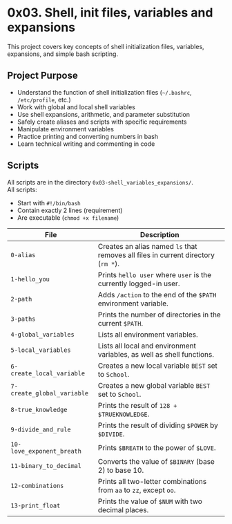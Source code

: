 # 0x03. Shell, init files, variables and expansions

This project covers key concepts of shell initialization files, variables, expansions, and simple bash scripting.


## Project Purpose

- Understand the function of shell initialization files (`~/.bashrc`, `/etc/profile`, etc.)
- Work with global and local shell variables
- Use shell expansions, arithmetic, and parameter substitution
- Safely create aliases and scripts with specific requirements
- Manipulate environment variables
- Practice printing and converting numbers in bash
- Learn technical writing and commenting in code

## Scripts

All scripts are in the directory `0x03-shell_variables_expansions/`.  
All scripts:

- Start with `#!/bin/bash`
- Contain exactly 2 lines (requirement)
- Are executable (`chmod +x filename`)

| File                         | Description                                                                              |
|------------------------------|------------------------------------------------------------------------------------------|
| `0-alias`                    | Creates an alias named `ls` that removes all files in current directory (`rm *`).        |
| `1-hello_you`                | Prints `hello user` where `user` is the currently logged-in user.                        |
| `2-path`                     | Adds `/action` to the end of the `$PATH` environment variable.                           |
| `3-paths`                    | Prints the number of directories in the current `$PATH`.                                 |
| `4-global_variables`         | Lists all environment variables.                                                         |
| `5-local_variables`          | Lists all local and environment variables, as well as shell functions.                   |
| `6-create_local_variable`    | Creates a new local variable `BEST` set to `School`.                                    |
| `7-create_global_variable`   | Creates a new global variable `BEST` set to `School`.                                   |
| `8-true_knowledge`           | Prints the result of `128 + $TRUEKNOWLEDGE`.                                            |
| `9-divide_and_rule`          | Prints the result of dividing `$POWER` by `$DIVIDE`.                                    |
| `10-love_exponent_breath`    | Prints `$BREATH` to the power of `$LOVE`.                                               |
| `11-binary_to_decimal`       | Converts the value of `$BINARY` (base 2) to base 10.                                    |
| `12-combinations`            | Prints all two-letter combinations from `aa` to `zz`, except `oo`.                      |
| `13-print_float`             | Prints the value of `$NUM` with two decimal places.                                     |

